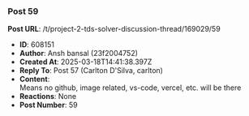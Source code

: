### Post 59
**Post URL**: /t/project-2-tds-solver-discussion-thread/169029/59
- **ID**: 608151
- **Author**: Ansh bansal (23f2004752)
- **Created At**: 2025-03-18T14:41:38.397Z
- **Reply To**: Post 57 (Carlton D'Silva, carlton)
- **Content**:  
  Means no github, image related, vs-code, vercel, etc. will be there
- **Reactions**: None
- **Post Number**: 59

